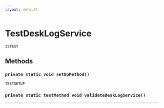 ```yaml
---
layout: default
---
```

# TestDeskLogService

`ISTEST`
## Methods
### `private static void setUpMethod()`

`TESTSETUP`
### `private static testMethod void validateDeskLogService()`
---
